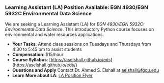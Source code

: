 ### Learning Assistant (LA) Position Available: EGN 4930/EGN 5932C Environmental Data Science

We are seeking a Learning Assistant (LA) for *EGN 4930/EGN 5932C: Environmental Data Science*. This introductory Python course focuses on environmental and water resources applications. 

- **Your Tasks**: Attend class sessions on Tuesdays and Thursdays from 4:30 to 5:45 pm to assist students
- **Compensation**: $15/hour
- **Course Syllabus**: [https://aselshall.github.io/eds](https://aselshall.github.io/eds/)
- **Questions and Apply** Contact Dr. Ahmed S. Elshall at [aelshall@fgcu.edu](mailto:aelshall@fgcu.edu)
- **Learn More about LA**: [LA Position Flyer](https://tr.ee/gVBP5V4uoA)
